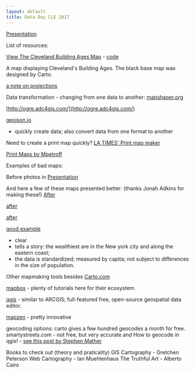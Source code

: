 ```yaml
---
layout: default 
title: Data Day CLE 2017
---
```


[Presentation](presentation.html)

List of resources:  

[View The Cleveland Building Ages Map](../maps/clebuildings.html) -  [code](clebuildings.html) 
   
A map displaying Cleveland's Building Ages. The black base map was designed by Carto.

[a note on projections](https://bl.ocks.org/syntagmatic/ba569633d51ebec6ec6e)

Data transformation - changing from one data to another: 
[mapshaper.org](mapshaper.org)

[http://ogre.adc4gis.com/](http://ogre.adc4gis.com/)

[geojson.io](http://geojson.io)
- quickly create data; also convert data from one format to another

Need to create a print map quickly? 
[LA TIMES' Print map maker](http://datadesk.github.io/web-map-maker/)


[Print Maps by Mpetroff](https://printmaps.mpetroff.net/)


Examples of bad maps: 

Before photos in [Presentation](presentation.html)

And here a few of these maps presented better: 
(thanks Jonah Adkins for making these!)
[After](https://a.tiles.mapbox.com/v3/jonahadkins.haepmgna/page.html?secure=1#5/37.038/-94.724)

[after](https://a.tiles.mapbox.com/v3/jonahadkins.haep2l7b/page.html?secure=1#3/12.64/-11.69)

[after](https://a.tiles.mapbox.com/v3/jonahadkins.haf032e2/page.html?secure=1#4/49.18/22.37)

[good example](https://a.tiles.mapbox.com/v3/jonahadkins.hadebnoj/page.html?secure=1#8/42.287/-76.050)
- clear
- tells a story: the wealthiest are in the New york city and along the eastern coast; 
- the data is standardized; measured by capita; not subject to differences in the size of population. 

Other mapmaking tools besides [Carto.com](carto.com)

[mapbox](mapbox.com) - plenty of tutorials here for their 
ecosystem. 

[qgis](qgis.org) - similar to ARCGIS; full-featured 
free, open-source geospatial data editor.

[mapzen](https://mapzen.com) - pretty innovative 

geocoding options:
carto gives a few hundred geocodes a month for free. 
smartystreets.com - not free, but very accurate and 
How to geocode in qgis! - [see this post by Stephen Mather](https://smathermather.com/2013/10/01/geocoding-in-qgis-the-easy-way/)

Books to check out (theory and praticality)
GIS Cartography - Gretchen Peterson 
Web Cartography - Ian Muehlenhaus
The Truthful Art - Alberto Cairo
